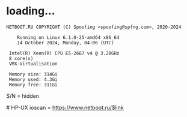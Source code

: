 # loading...
```
NETBOOT.RU COPYRIGHT (C) Spoofing <spoofing@spfng.com>, 2020-2024

	Running on Linux 6.1.0-25-amd64 x86_64
	14 October 2024, Monday, 04:06 (UTC)

 Intel(R) Xeon(R) CPU E5-2667 v4 @ 3.20GHz
 8 core(s)
 VMX-Virtualisation

 Memory size: 314Gi
 Memory used: 4.3Gi
 Memory free: 311Gi
```
S/N = hidden

\# HP-UX ioscan = https://www.netboot.ru/$link
